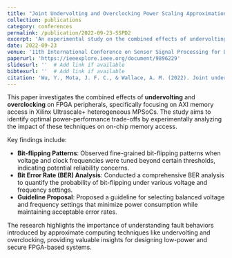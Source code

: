 ```yaml
---
title: "Joint Undervolting and Overclocking Power Scaling Approximation on FPGAs"
collection: publications
category: conferences
permalink: /publication/2022-09-23-SSPD2
excerpt: 'An experimental study on the combined effects of undervolting and overclocking on FPGA peripherals, focusing on AXI memory access in Xilinx Ultrascale+ MPSoCs, to identify optimal power-performance trade-offs.'
date: 2022‑09‑23
venue: '11th International Conference on Sensor Signal Processing for Defence (SSPD 2022)'
paperurl: 'https://ieeexplore.ieee.org/document/9896229'
slidesurl: ''  # Add link if available
bibtexurl: ''  # Add link if available
citation: 'Wu, Y., Mota, J. F. C., & Wallace, A. M. (2022). Joint undervolting and overclocking power scaling approximation on FPGAs. In *Proceedings of the 11th International Conference on Sensor Signal Processing for Defence (SSPD 2022)*. IEEE. https://doi.org/10.1109/SSPD54131.2022.9896229'
---
```


This paper investigates the combined effects of **undervolting** and **overclocking** on FPGA peripherals, specifically focusing on AXI memory access in Xilinx Ultrascale+ heterogeneous MPSoCs. The study aims to identify optimal power-performance trade-offs by experimentally analyzing the impact of these techniques on on-chip memory access.

Key findings include:
- **Bit-flipping Patterns**: Observed fine-grained bit-flipping patterns when voltage and clock frequencies were tuned beyond certain thresholds, indicating potential reliability concerns.
- **Bit Error Rate (BER) Analysis**: Conducted a comprehensive BER analysis to quantify the probability of bit-flipping under various voltage and frequency settings.
- **Guideline Proposal**: Proposed a guideline for selecting balanced voltage and frequency settings that minimize power consumption while maintaining acceptable error rates.

The research highlights the importance of understanding fault behaviors introduced by approximate computing techniques like undervolting and overclocking, providing valuable insights for designing low-power and secure FPGA-based systems.
